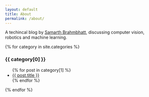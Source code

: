 ```yaml
---
layout: default
title: About
permalink: /about/
---
```


A techincal blog by [Samarth Brahmbhatt](https://samarth-robo.github.io/), discussing computer vision, robotics and machine learning.

{% for category in site.categories %}
  <h3>{{ category[0] }}</h3>
  <ul>
    {% for post in category[1] %}
      <li><a href="{{ post.url }}">{{ post.title }}</a></li>
    {% endfor %}
  </ul>
{% endfor %}
